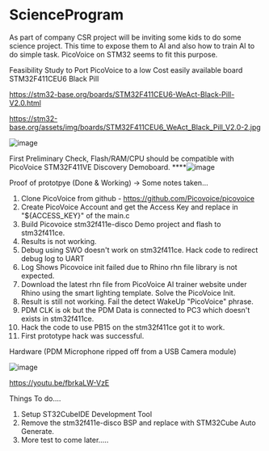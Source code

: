 # ScienceProgram
As part of company CSR project will be inviting some kids to do some science project. This time to expose them to AI and also how to train AI to do simple task. PicoVoice on STM32 seems to fit this purpose.

Feasibility Study to Port PicoVoice to a low Cost easily available board STM32F411CEU6 Black Pill 

https://stm32-base.org/boards/STM32F411CEU6-WeAct-Black-Pill-V2.0.html

https://stm32-base.org/assets/img/boards/STM32F411CEU6_WeAct_Black_Pill_V2.0-2.jpg

![image](https://github.com/cthun70/ScienceProgram/assets/13252483/72b67992-7c11-45f7-98fe-6e653ffa99bd)


First Preliminary Check, Flash/RAM/CPU should be compatible with PicoVoice STM32F411VE Discovery Demoboard.
****![image](https://github.com/cthun70/ScienceProgram/assets/13252483/a942d6fa-923e-49ed-8c52-a1d154d99071)

Proof of prototpye (Done & Working) -> Some notes taken...
1. Clone PicoVoice from github - https://github.com/Picovoice/picovoice
2. Create PicoVoice Account and get the Access Key and replace in "${ACCESS_KEY}" of the main.c
3. Build Picovoice stm32f411e-disco Demo project and flash to stm32f411ce.
4. Results is not working.
5. Debug using SWO doesn't work on stm32f411ce. Hack code to redirect debug log to UART
6. Log Shows Picovoice init failed due to Rhino rhn file library is not expected.
7. Download the latest rhn file from PicoVoice AI trainer website under Rhino using the smart lighting template. Solve the PicoVoice Init.
8. Result is still not working. Fail the detect WakeUp "PicoVoice" phrase.
9. PDM CLK is ok but the PDM Data is connected to PC3 which doesn't exists in stm32f411ce.
10. Hack the code to use PB15 on the stm32f411ce got it to work.
11. First prototype hack was successful.

Hardware (PDM Microphone ripped off from a USB Camera module)

![image](https://github.com/cthun70/ScienceProgram/assets/13252483/e2e06cd9-2b41-403f-b6b3-a6120f4cfea5)

https://youtu.be/fbrkaLW-VzE

Things To do....

1. Setup ST32CubeIDE Development Tool
2. Remove the stm32f411e-disco BSP and replace with STM32Cube Auto Generate.
3. More test to come later.....
